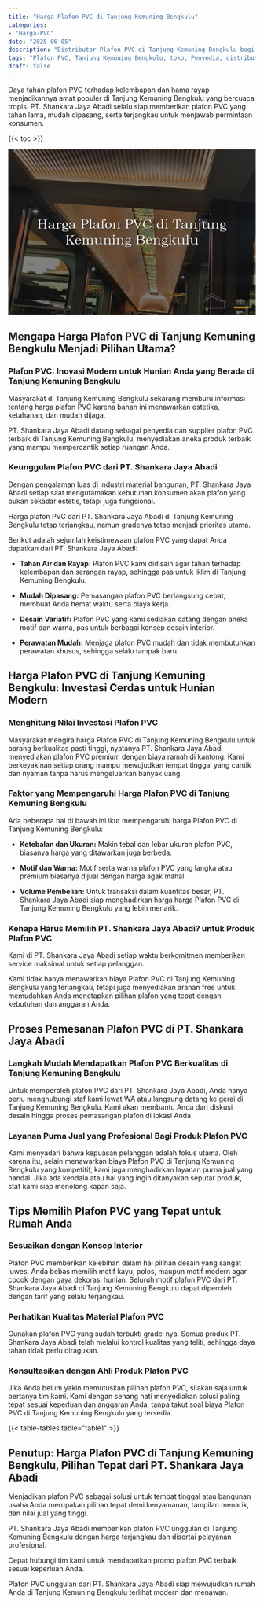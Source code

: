 ```yaml
---
title: "Harga Plafon PVC di Tanjung Kemuning Bengkulu"
categories: 
- "Harga-PVC"
date: "2025-06-05"
description: "Distributor Plafon PVC di Tanjung Kemuning Bengkulu bagi hunian, kantor, serta ritel. Produk berkualitas, beragam motif, pilihan warna menarik, beserta layanan instalasi oleh teknisi profesional dan garansi resmi!|Servis distribusi Plafon PVC di Tanjung Kemuning Bengkulu bagi keperluan tempat tinggal, kantor, atau ritel, dengan produk berkualitas dan penempatan oleh teknisi berpengalaman dan jaminan resmi.|Solusi Plafon PVC di Tanjung Kemuning Bengkulu yang andal bagi rumah, office, dan gerai, dengan produk berkualitas dan penempatan ditangani oleh tenaga ahli profesional serta jaminan resmi.|Penyediaan Plafon PVC di Tanjung Kemuning Bengkulu untuk tempat tinggal, kantor, dan gerai, beserta material berkualitas dan instalasi ditangani oleh tenaga ahli berpengalaman, disertai beserta garansi resmi.}"
tags: "Plafon PVC, Tanjung Kemuning Bengkulu, toko, Penyedia, distributor"
draft: false
---
```


Daya tahan plafon PVC terhadap kelembapan dan hama rayap menjadikannya amat populer di Tanjung Kemuning Bengkulu yang bercuaca tropis. PT. Shankara Jaya Abadi selalu siap memberikan plafon PVC yang tahan lama, mudah dipasang, serta terjangkau untuk menjawab permintaan konsumen.

{{< toc >}}

![Harga Plafon PVC di Tanjung Kemuning Bengkulu](/images/Harga-PVC/Harga-Plafon-PVC-di-Tanjung-Kemuning-Bengkulu.png)


## Mengapa Harga Plafon PVC di Tanjung Kemuning Bengkulu Menjadi Pilihan Utama?

### Plafon PVC: Inovasi Modern untuk Hunian Anda yang Berada di Tanjung Kemuning Bengkulu

Masyarakat di Tanjung Kemuning Bengkulu sekarang memburu informasi tentang harga plafon PVC karena bahan ini menawarkan estetika, ketahanan, dan mudah dijaga.

PT. Shankara Jaya Abadi datang sebagai penyedia dan supplier plafon PVC terbaik di Tanjung Kemuning Bengkulu, menyediakan aneka produk terbaik yang mampu mempercantik setiap ruangan Anda.

### Keunggulan Plafon PVC dari PT. Shankara Jaya Abadi

Dengan pengalaman luas di industri material bangunan, PT. Shankara Jaya Abadi setiap saat mengutamakan kebutuhan konsumen akan plafon yang bukan sekadar estetis, tetapi juga fungsional.

Harga plafon PVC dari PT. Shankara Jaya Abadi di Tanjung Kemuning Bengkulu tetap terjangkau, namun gradenya tetap menjadi prioritas utama.

Berikut adalah sejumlah keistimewaan plafon PVC yang dapat Anda dapatkan dari PT. Shankara Jaya Abadi:

- **Tahan Air dan Rayap:** Plafon PVC kami didisain agar tahan terhadap kelembapan dan serangan rayap, sehingga pas untuk iklim di Tanjung Kemuning Bengkulu.

- **Mudah Dipasang:** Pemasangan plafon PVC berlangsung cepat, membuat Anda hemat waktu serta biaya kerja.

- **Desain Variatif:** Plafon PVC yang kami sediakan datang dengan aneka motif dan warna, pas untuk berbagai konsep desain interior.

- **Perawatan Mudah:** Menjaga plafon PVC mudah dan tidak membutuhkan perawatan khusus, sehingga selalu tampak baru.

## Harga Plafon PVC di Tanjung Kemuning Bengkulu: Investasi Cerdas untuk Hunian Modern

### Menghitung Nilai Investasi Plafon PVC

Masyarakat mengira harga Plafon PVC di Tanjung Kemuning Bengkulu untuk barang berkualitas pasti tinggi, nyatanya PT. Shankara Jaya Abadi menyediakan plafon PVC premium dengan biaya ramah di kantong. Kami berkeyakinan setiap orang mampu mewujudkan tempat tinggal yang cantik dan nyaman tanpa harus mengeluarkan banyak uang.

### Faktor yang Mempengaruhi Harga Plafon PVC di Tanjung Kemuning Bengkulu

Ada beberapa hal di bawah ini ikut mempengaruhi harga Plafon PVC di Tanjung Kemuning Bengkulu:

- **Ketebalan dan Ukuran:** Makin tebal dan lebar ukuran plafon PVC, biasanya harga yang ditawarkan juga berbeda.

- **Motif dan Warna:** Motif serta warna plafon PVC yang langka atau premium biasanya dijual dengan harga agak mahal.

- **Volume Pembelian:** Untuk transaksi dalam kuantitas besar, PT. Shankara Jaya Abadi siap menghadirkan harga harga Plafon PVC di Tanjung Kemuning Bengkulu yang lebih menarik.

### Kenapa Harus Memilih PT. Shankara Jaya Abadi? untuk Produk Plafon PVC

Kami di PT. Shankara Jaya Abadi setiap waktu berkomitmen memberikan service maksimal untuk setiap pelanggan.

Kami tidak hanya menawarkan biaya Plafon PVC di Tanjung Kemuning Bengkulu yang terjangkau, tetapi juga menyediakan arahan free untuk memudahkan Anda menetapkan pilihan plafon yang tepat dengan kebutuhan dan anggaran Anda.

## Proses Pemesanan Plafon PVC di PT. Shankara Jaya Abadi

### Langkah Mudah Mendapatkan Plafon PVC Berkualitas di Tanjung Kemuning Bengkulu

Untuk memperoleh plafon PVC dari PT. Shankara Jaya Abadi, Anda hanya perlu menghubungi staf kami lewat WA atau langsung datang ke gerai di Tanjung Kemuning Bengkulu. Kami akan membantu Anda dari diskusi desain hingga proses pemasangan plafon di lokasi Anda.

### Layanan Purna Jual yang Profesional Bagi Produk Plafon PVC

Kami menyadari bahwa kepuasan pelanggan adalah fokus utama. Oleh karena itu, selain menawarkan biaya Plafon PVC di Tanjung Kemuning Bengkulu yang kompetitif, kami juga menghadirkan layanan purna jual yang handal. Jika ada kendala atau hal yang ingin ditanyakan seputar produk, staf kami siap menolong kapan saja.

## Tips Memilih Plafon PVC yang Tepat untuk Rumah Anda

### Sesuaikan dengan Konsep Interior

Plafon PVC memberikan kelebihan dalam hal pilihan desain yang sangat luwes. Anda bebas memilih motif kayu, polos, maupun motif modern agar cocok dengan gaya dekorasi hunian. Seluruh motif plafon PVC dari PT. Shankara Jaya Abadi di Tanjung Kemuning Bengkulu dapat diperoleh dengan tarif yang selalu terjangkau.

### Perhatikan Kualitas Material Plafon PVC

Gunakan plafon PVC yang sudah terbukti grade-nya. Semua produk PT. Shankara Jaya Abadi telah melalui kontrol kualitas yang teliti, sehingga daya tahan tidak perlu diragukan.

### Konsultasikan dengan Ahli Produk Plafon PVC

Jika Anda belum yakin memutuskan pilihan plafon PVC, silakan saja untuk bertanya tim kami. Kami dengan senang hati menyediakan solusi paling tepat sesuai keperluan dan anggaran Anda, tanpa takut soal biaya Plafon PVC di Tanjung Kemuning Bengkulu yang tersedia.

{{< table-tables table="table1" >}}

## Penutup: Harga Plafon PVC di Tanjung Kemuning Bengkulu, Pilihan Tepat dari PT. Shankara Jaya Abadi

Menjadikan plafon PVC sebagai solusi untuk tempat tinggal atau bangunan usaha Anda merupakan pilihan tepat demi kenyamanan, tampilan menarik, dan nilai jual yang tinggi.

PT. Shankara Jaya Abadi memberikan plafon PVC unggulan di Tanjung Kemuning Bengkulu dengan harga terjangkau dan disertai pelayanan profesional.

Cepat hubungi tim kami untuk mendapatkan promo plafon PVC terbaik sesuai keperluan Anda.

Plafon PVC unggulan dari PT. Shankara Jaya Abadi siap mewujudkan rumah Anda di Tanjung Kemuning Bengkulu terlihat modern dan menawan.